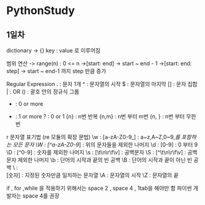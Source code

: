 # PythonStudy
## 1일차
dictionary
-> {} key : value 로 이루어짐

범위 연산
-> range(n) : 0 <= n
->[start: end] -> start ~ end - 1
->[start: end: step] -> start ~ end-1 까지 step 만큼 증가

Regular Expression
. : 문자 1개
^ : 문자열의 시작
$ : 문자열의 마지막
[] : 문자 집합
| : OR
() : 괄호 안의 정규식 그룹

* : 0 or more
+ : 1 or more
? : 0 or 1
{n} : n번 반복
{n,m} : n번 부터 m번
{n, } : n번 부터 무한번

r  문자열 표기법 (re 모듈의 확장 문법)
\w : [a-zA-Z0-9_] : a~z,A~Z,0~9,_를 포함하는 모든 문자
\W : [^a-zA-Z0-9_] : 위의 문자들을 제외한 나머지
\d : [0-9] : 0 부터 9
\D : [^0-9] : 숫자를 제외한 나머지
\s : [\t\n\r\f\v] : 공백문자
\S : [^\t\n\r\f\v] : 공백문자 제외한 나머지
\b : 단어의 시작과 끝의 빈 공백
\B : 단어의 시작과 끝이 아닌 빈 공백
\\ : \
\[숫자] : 지정된 숫자만큼 일치하는 문자열
\A : 문자열의 시작
\Z : 문자열의 끝

if , for ,while 을 적용하기 위해서는 space 2 , space 4 , 1tab을 해야만 함 
파이썬 개발자는 space 4를 권장
